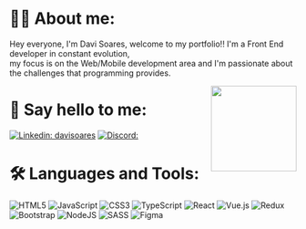 # 👨‍💻 About me:
<p>Hey everyone, I'm Davi Soares, welcome to my portfolio!! I'm a Front End developer in constant evolution, <br> my focus is on the Web/Mobile development area and I'm passionate about the challenges that programming provides.</p> <img align='right' src="https://64.media.tumblr.com/tumblr_lwa95v31MU1qgwsj9o1_250.gif" width="150">

# 📮 Say hello to me:
[![Linkedin: davisoares](https://img.shields.io/badge/-davisoares-blue?style=flat-square&logo=Linkedin&logoColor=white&link=https://www.linkedin.com/in/davisoares/)](https://www.linkedin.com/in/davi-soares-a6bb87263/) [![Discord:](https://img.shields.io/badge/Discord-%237289DA.svg?logo=discord&logoColor=white)](https://discord.gg/G4AHw4uF)

# 🛠 Languages and Tools:
![HTML5](https://img.shields.io/badge/html5-%23E34F26.svg?style=for-the-badge&logo=html5&logoColor=white) ![JavaScript](https://img.shields.io/badge/javascript-%23323330.svg?style=for-the-badge&logo=javascript&logoColor=%23F7DF1E) ![CSS3](https://img.shields.io/badge/css3-%231572B6.svg?style=for-the-badge&logo=css3&logoColor=white) ![TypeScript](https://img.shields.io/badge/typescript-%23007ACC.svg?style=for-the-badge&logo=typescript&logoColor=white) ![React](https://img.shields.io/badge/react-%2320232a.svg?style=for-the-badge&logo=react&logoColor=%2361DAFB) ![Vue.js](https://img.shields.io/badge/vuejs-%2335495e.svg?style=for-the-badge&logo=vuedotjs&logoColor=%234FC08D) ![Redux](https://img.shields.io/badge/redux-%23593d88.svg?style=for-the-badge&logo=redux&logoColor=white) ![Bootstrap](https://img.shields.io/badge/bootstrap-%23563D7C.svg?style=for-the-badge&logo=bootstrap&logoColor=white) ![NodeJS](https://img.shields.io/badge/node.js-6DA55F?style=for-the-badge&logo=node.js&logoColor=white) ![SASS](https://img.shields.io/badge/SASS-hotpink.svg?style=for-the-badge&logo=SASS&logoColor=white) ![Figma](https://img.shields.io/badge/figma-%23F24E1E.svg?style=for-the-badge&logo=figma&logoColor=white)
